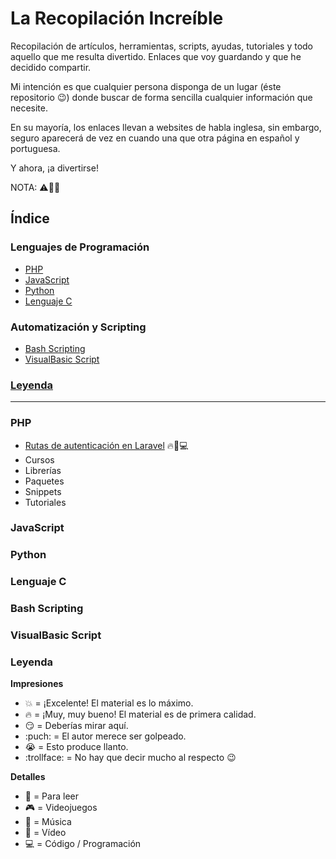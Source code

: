 # La Recopilación Increíble

Recopilación de artículos, herramientas, scripts, ayudas, tutoriales y todo aquello que me resulta divertido. Enlaces que voy guardando y que he decidido compartir.

Mi intención es que cualquier persona disponga de un lugar (éste repositorio :wink:) donde buscar de forma sencilla cualquier información que necesite.

En su mayoría, los enlaces llevan a websites de habla inglesa, sin embargo, seguro aparecerá de vez en cuando una que otra página en español y portuguesa.

Y ahora, ¡a divertirse!

NOTA: :warning::construction::triangular_ruler:

## Índice

### Lenguajes de Programación
* [PHP](#php)
* [JavaScript](#javascript)
* [Python](#python)
* [Lenguaje C](#lenguaje-c "incluye ANSI C, C++ y C#")

### Automatización y Scripting
* [Bash Scripting](#bash-scripting)
* [VisualBasic Script](#visualbasic-script)

### [Leyenda](#leyenda)

----------

### PHP
* [Rutas de autenticación en Laravel](https://laracasts.com/discuss/channels/laravel/routes-of-routeauth-function) :fire::book::computer:
* Cursos
* Librerías
* Paquetes
* Snippets
* Tutoriales

### JavaScript
### Python
### Lenguaje C
### Bash Scripting
### VisualBasic Script
### Leyenda

**Impresiones**
* :boom: = ¡Excelente! El material es lo máximo.
* :fire: = ¡Muy, muy bueno! El material es de primera calidad.
* :smirk: = Deberías mirar aquí.
* :puch: = El autor merece ser golpeado.
* :sob: = Esto produce llanto.
* :trollface: = No hay que decir mucho al respecto :wink:

**Detalles**
* :book: = Para leer
* :video_game: = Videojuegos
* :musical_score: = Música
* :movie_camera: = Vídeo
* :computer: = Código / Programación
